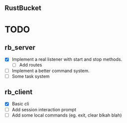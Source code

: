 RustBucket
---

# TODO

## rb_server

- [x] Implement a real listener with start and stop methods.
    - [ ] Add routes
- [ ] Implement a better command system.
- [ ] Some task system

## rb_client

- [x] Basic cli
- [ ] Add session interaction prompt
- [ ] Add some local commands (eg. exit, clear blkah blah)
